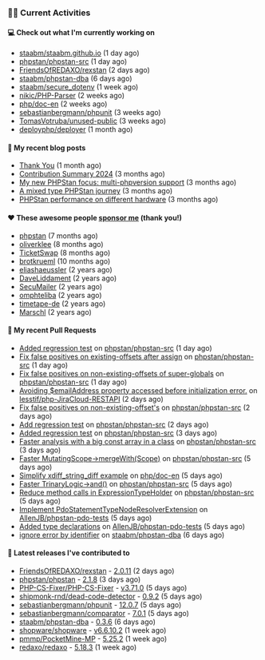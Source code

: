### 👨‍💻 Current Activities


#### 💻 Check out what I'm currently working on

- [staabm/staabm.github.io](https://github.com/staabm/staabm.github.io) (1 day ago)
- [phpstan/phpstan-src](https://github.com/phpstan/phpstan-src) (1 day ago)
- [FriendsOfREDAXO/rexstan](https://github.com/FriendsOfREDAXO/rexstan) (2 days ago)
- [staabm/phpstan-dba](https://github.com/staabm/phpstan-dba) (6 days ago)
- [staabm/secure_dotenv](https://github.com/staabm/secure_dotenv) (1 week ago)
- [nikic/PHP-Parser](https://github.com/nikic/PHP-Parser) (2 weeks ago)
- [php/doc-en](https://github.com/php/doc-en) (2 weeks ago)
- [sebastianbergmann/phpunit](https://github.com/sebastianbergmann/phpunit) (3 weeks ago)
- [TomasVotruba/unused-public](https://github.com/TomasVotruba/unused-public) (3 weeks ago)
- [deployphp/deployer](https://github.com/deployphp/deployer) (1 month ago)


#### 📜 My recent blog posts

- [Thank You](https://staabm.github.io/2025/01/24/thank-you.html) (1 month ago)
- [Contribution Summary 2024](https://staabm.github.io/2024/12/11/contribution-summary-2024.html) (3 months ago)
- [My new PHPStan focus: multi-phpversion support](https://staabm.github.io/2024/11/28/phpstan-php-version-in-scope.html) (3 months ago)
- [A mixed type PHPStan journey](https://staabm.github.io/2024/11/26/phpstan-mixed-types.html) (3 months ago)
- [PHPStan performance on different hardware](https://staabm.github.io/2024/11/17/phpstan-performance-on-different-hardware.html) (3 months ago)


#### ❤️ These awesome people [sponsor me](https://github.com/sponsors/staabm) (thank you!)

- [phpstan](https://github.com/phpstan) (7 months ago)
- [oliverklee](https://github.com/oliverklee) (8 months ago)
- [TicketSwap](https://github.com/TicketSwap) (8 months ago)
- [brotkrueml](https://github.com/brotkrueml) (10 months ago)
- [eliashaeussler](https://github.com/eliashaeussler) (2 years ago)
- [DaveLiddament](https://github.com/DaveLiddament) (2 years ago)
- [SecuMailer](https://github.com/SecuMailer) (2 years ago)
- [omphteliba](https://github.com/omphteliba) (2 years ago)
- [timetape-de](https://github.com/timetape-de) (2 years ago)
- [Marschl](https://github.com/Marschl) (2 years ago)


#### 🔨 My recent Pull Requests

- [Added regression test](https://github.com/phpstan/phpstan-src/pull/3875) on [phpstan/phpstan-src](https://github.com/phpstan/phpstan-src) (1 day ago)
- [Fix false positives on existing-offsets after assign](https://github.com/phpstan/phpstan-src/pull/3874) on [phpstan/phpstan-src](https://github.com/phpstan/phpstan-src) (1 day ago)
- [Fix false positives on non-existing-offsets of super-globals](https://github.com/phpstan/phpstan-src/pull/3871) on [phpstan/phpstan-src](https://github.com/phpstan/phpstan-src) (1 day ago)
- [Avoiding $emailAddress property accessed before initialization error.](https://github.com/lesstif/php-JiraCloud-RESTAPI/pull/92) on [lesstif/php-JiraCloud-RESTAPI](https://github.com/lesstif/php-JiraCloud-RESTAPI) (2 days ago)
- [Fix false positives on non-existing-offset&#39;s](https://github.com/phpstan/phpstan-src/pull/3868) on [phpstan/phpstan-src](https://github.com/phpstan/phpstan-src) (2 days ago)
- [Add regression test](https://github.com/phpstan/phpstan-src/pull/3866) on [phpstan/phpstan-src](https://github.com/phpstan/phpstan-src) (2 days ago)
- [Added regression test](https://github.com/phpstan/phpstan-src/pull/3863) on [phpstan/phpstan-src](https://github.com/phpstan/phpstan-src) (3 days ago)
- [Faster analysis with a big const array in a class](https://github.com/phpstan/phpstan-src/pull/3862) on [phpstan/phpstan-src](https://github.com/phpstan/phpstan-src) (3 days ago)
- [Faster MutatingScope-&gt;mergeWith(Scope)](https://github.com/phpstan/phpstan-src/pull/3861) on [phpstan/phpstan-src](https://github.com/phpstan/phpstan-src) (5 days ago)
- [Simplify xdiff_string_diff example](https://github.com/php/doc-en/pull/4520) on [php/doc-en](https://github.com/php/doc-en) (5 days ago)
- [Faster TrinaryLogic-&gt;and()](https://github.com/phpstan/phpstan-src/pull/3860) on [phpstan/phpstan-src](https://github.com/phpstan/phpstan-src) (5 days ago)
- [Reduce method calls in ExpressionTypeHolder](https://github.com/phpstan/phpstan-src/pull/3859) on [phpstan/phpstan-src](https://github.com/phpstan/phpstan-src) (5 days ago)
- [Implement PdoStatementTypeNodeResolverExtension](https://github.com/AllenJB/phpstan-pdo-tests/pull/2) on [AllenJB/phpstan-pdo-tests](https://github.com/AllenJB/phpstan-pdo-tests) (5 days ago)
- [Added type declarations](https://github.com/AllenJB/phpstan-pdo-tests/pull/1) on [AllenJB/phpstan-pdo-tests](https://github.com/AllenJB/phpstan-pdo-tests) (5 days ago)
- [ignore error by identifier](https://github.com/staabm/phpstan-dba/pull/753) on [staabm/phpstan-dba](https://github.com/staabm/phpstan-dba) (6 days ago)


#### 🔭 Latest releases I've contributed to

- [FriendsOfREDAXO/rexstan](https://github.com/FriendsOfREDAXO/rexstan) - [2.0.11](https://github.com/FriendsOfREDAXO/rexstan/releases/tag/2.0.11) (2 days ago)
- [phpstan/phpstan](https://github.com/phpstan/phpstan) - [2.1.8](https://github.com/phpstan/phpstan/releases/tag/2.1.8) (3 days ago)
- [PHP-CS-Fixer/PHP-CS-Fixer](https://github.com/PHP-CS-Fixer/PHP-CS-Fixer) - [v3.71.0](https://github.com/PHP-CS-Fixer/PHP-CS-Fixer/releases/tag/v3.71.0) (5 days ago)
- [shipmonk-rnd/dead-code-detector](https://github.com/shipmonk-rnd/dead-code-detector) - [0.9.2](https://github.com/shipmonk-rnd/dead-code-detector/releases/tag/0.9.2) (5 days ago)
- [sebastianbergmann/phpunit](https://github.com/sebastianbergmann/phpunit) - [12.0.7](https://github.com/sebastianbergmann/phpunit/releases/tag/12.0.7) (5 days ago)
- [sebastianbergmann/comparator](https://github.com/sebastianbergmann/comparator) - [7.0.1](https://github.com/sebastianbergmann/comparator/releases/tag/7.0.1) (5 days ago)
- [staabm/phpstan-dba](https://github.com/staabm/phpstan-dba) - [0.3.6](https://github.com/staabm/phpstan-dba/releases/tag/0.3.6) (6 days ago)
- [shopware/shopware](https://github.com/shopware/shopware) - [v6.6.10.2](https://github.com/shopware/shopware/releases/tag/v6.6.10.2) (1 week ago)
- [pmmp/PocketMine-MP](https://github.com/pmmp/PocketMine-MP) - [5.25.2](https://github.com/pmmp/PocketMine-MP/releases/tag/5.25.2) (1 week ago)
- [redaxo/redaxo](https://github.com/redaxo/redaxo) - [5.18.3](https://github.com/redaxo/redaxo/releases/tag/5.18.3) (1 week ago)
